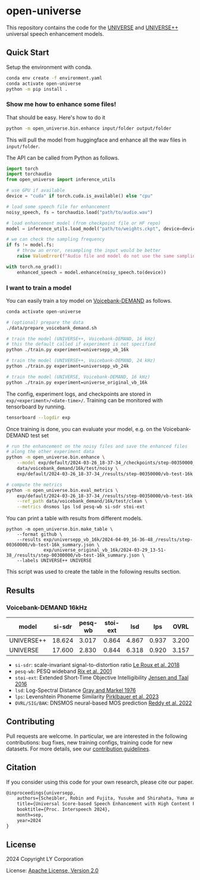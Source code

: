 # open-universe

This repository contains the code for the [UNIVERSE](https://arxiv.org/abs/2206.03065) and [UNIVERSE++](tba)
universal speech enhancement models.

## Quick Start

Setup the environment with conda.
```bash
conda env create -f environment.yaml
conda activate open-universe
python -m pip install .
```

### Show me how to enhance some files!

That should be easy.
Here's how to do it
```bash
python -m open_universe.bin.enhance input/folder output/folder
```
This will pull the model from huggingface and enhance all the wav files in `input/folder`.

The API can be called from Python as follows.
```python
import torch
import torchaudio
from open_universe import inference_utils

# use GPU if available
device = "cuda" if torch.cuda.is_available() else "cpu"

# load some speech file for enhancement
noisy_speech, fs = torchaudio.load("path/to/audio.wav")

# load enhancement model (from checkpoint file or HF repo)
model = inference_utils.load_model("path/to/weights.ckpt", device=device)

# we can check the sampling frequency
if fs != model.fs:
    # throw an error, resampling the input would be better
    raise ValueError(f"Audio file and model do not use the same sampling frequency")

with torch.no_grad():
    enhanced_speech = model.enhance(noisy_speech.to(device))
```

### I want to train a model

You can easily train a toy model on [Voicebank-DEMAND](https://datashare.ed.ac.uk/handle/10283/2791) as follows.
```bash
conda activate open-universe

# (optional) prepare the data
./data/prepare_voicebank_demand.sh

# train the model (UNIVERSE++, Voicebank-DEMAND, 16 kHz)
# this the default called if experiment is not specified
python ./train.py experiment=universepp_vb_16k

# train the model (UNIVERSE++, Voicebank-DEMAND, 24 kHz)
python ./train.py experiment=universepp_vb_24k

# train the model (UNIVERSE, Voicebank-DEMAND, 16 kHz)
python ./train.py experiment=universe_original_vb_16k
```
The config, experiment logs, and checkpoints are stored in `exp/<experiment>/<date-time>/`.
Training can be monitored with tensorboard by running.
```bash
tensorboard --logdir exp
```
Once training is done, you can evaluate your model, e.g. on the Voicebank-DEMAND test set
```bash
# run the enhancement on the noisy files and save the enhanced files
# along the other experiment data
python -m open_universe.bin.enhance \
    --model exp/default/2024-03-26_18-37-34_/checkpoints/step-00350000_score-0.0875.ckpt \
    data/voicebank_demand/16k/test/noisy \
    exp/default/2024-03-26_18-37-34_/results/step-00350000/vb-test-16k

# compute the metrics
python -m open_universe.bin.eval_metrics \
    exp/default/2024-03-26_18-37-34_/results/step-00350000/vb-test-16k \
    --ref_path data/voicebank_demand/16k/test/clean \
    --metrics dnsmos lps lsd pesq-wb si-sdr stoi-ext
```

You can print a table with results from different models.
```
python -m open_universe.bin.make_table \
    --format github \
    --results exp/universepp_vb_16k/2024-04-09_16-36-48_/results/step-00360000/vb-test-16k_summary.json \
              exp/universe_original_vb_16k/2024-03-29_13-51-38_/results/step-00300000/vb-test-16k_summary.json \
    --labels UNIVERSE++ UNIVERSE
```
This script was used to create the table in the following results section.


## Results

### Voicebank-DEMAND 16kHz

| model      |   si-sdr |   pesq-wb |   stoi-ext |   lsd |   lps |   OVRL |   SIG |   BAK |
|------------|----------|-----------|------------|-------|-------|--------|-------|-------|
| UNIVERSE++ |   18.624 |     3.017 |      0.864 | 4.867 | 0.937 |  3.200 | 3.489 | 4.040 |
| UNIVERSE   |   17.600 |     2.830 |      0.844 | 6.318 | 0.920 |  3.157 | 3.457 | 4.013 |

- `si-sdr`: scale-invariant signal-to-distortion ratio [Le Roux et al. 2018](https://arxiv.org/abs/1811.02508)
- `pesq-wb`: PESQ wideband [Rix et al. 2001](https://ieeexplore.ieee.org/abstract/document/941023)
- `stoi-ext`: Extended Short-Time Objective Intelligibility [Jensen and Taal 2016](https://ieeexplore.ieee.org/abstract/document/7539284)
- `lsd`: Log-Spectral Distance [Gray and Markel 1976](https://ieeexplore.ieee.org/abstract/document/1162849)
- `lps`: Levenshtein Phoneme Similarity [Pirklbauer et al. 2023](https://ieeexplore.ieee.org/abstract/document/10363040)
- `OVRL/SIG/BAK`: DNSMOS neural-based MOS prediction [Reddy et al. 2022](https://arxiv.org/abs/2110.01763)


## Contributing

Pull requests are welcome. In particular, we are interested in the following
contributions: bug fixes, new training configs, training code for new datasets.
For more details, see our [contribution guidelines](CONTRIBUTING.md).

## Citation

If you consider using this code for your own research, please cite our paper.
```latex
@inproceedings{universepp,
    authors={Scheibler, Robin and Fujita, Yusuke and Shirahata, Yuma and Komatsu, Tatsuya},
    title={Universal Score-based Speech Enhancement with High Content Preservation},
    booktitle={Proc. Interspeech 2024},
    month=sep,
    year=2024
}
```

## License

2024 Copyright LY Corporation

License: [Apache License, Version 2.0](https://www.apache.org/licenses/LICENSE-2.0)
